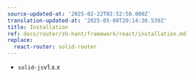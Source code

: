 ```yaml
---
source-updated-at: '2025-02-22T02:52:50.000Z'
translation-updated-at: '2025-05-08T20:14:30.539Z'
title: Installation
ref: docs/router/zh-hant/framework/react/installation.md
replace:
  react-router: solid-router
---
```


[//]: # 'Requirements'

- `solid-js`v1.x.x

[//]: # 'Requirements'
